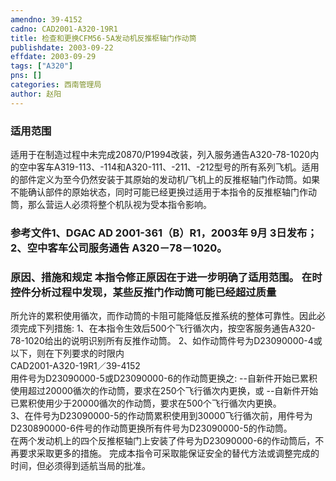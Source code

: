 ```yaml
---
amendno: 39-4152  
cadno: CAD2001-A320-19R1  
title: 检查和更换CFM56-5A发动机反推枢轴门作动筒  
publishdate: 2003-09-22  
effdate: 2003-09-29  
tags: ["A320"]  
pns: []  
categories: 西南管理局  
author: 赵阳  
---
```

  
### 适用范围  
适用于在制造过程中未完成20870/P1994改装，列入服务通告A320-78-1020内的空中客车A319-113、-114和A320-111、-211、-212型号的所有系列飞机。适用的部件定义为至今仍然安装于其原始的发动机/飞机上的反推枢轴门作动筒。如果不能确认部件的原始状态，同时可能已经更换过适用于本指令的反推枢轴门作动筒，那么营运人必须将整个机队视为受本指令影响。  
  
<!--more-->  
### 参考文件1、DGAC AD 2001-361（B）R1，2003年 9月 3日发布； 2、空中客车公司服务通告 A320－78－1020。  
  
### 原因、措施和规定 本指令修正原因在于进一步明确了适用范围。 在时控件分析过程中发现，某些反推门作动筒可能已经超过质量  
所允许的累积使用循次，而作动筒的卡阻可能降低反推系统的整体可靠性。因此必须完成下列措施: 1、在本指令生效后500个飞行循次内，按空客服务通告A320-78-1020给出的说明识别所有反推作动筒。 2、如作动筒件号为D23090000-4或以下，则在下列要求的时限内  
  CAD2001-A320-19R1／39-4152  
用件号为D23090000-5或D23090000-6的作动筒更换之: --自新件开始已累积使用超过20000循次的作动筒，要求在250个飞行循次内更换，或 --自新件开始已累积使用少于20000循次的作动筒，要求在500个飞行循次内更换。  
3、在件号为D23090000-5的作动筒累积使用到30000飞行循次前，用件号为D230890000-6件号的作动筒更换所有件号为D23090000-5的作动筒。  
在两个发动机上的四个反推枢轴门上安装了件号为D23090000-6的作动筒后，不再要求采取更多的措施。 完成本指令可采取能保证安全的替代方法或调整完成的时间，但必须得到适航当局的批准。  
